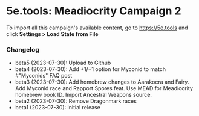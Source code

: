 # 5e.tools: Meadiocrity Campaign 2

To import all this campaign's available content, go to https://5e.tools and click **Settings > Load State from File**

### Changelog

- beta5 (2023-07-30): Upload to Github
- beta4 (2023-07-30): Add +1/+1 option for Myconid to match #"Myconids" FAQ post
- beta3 (2023-07-30): Add homebrew changes to Aarakocra and Fairy. Add Myconid race and Rapport Spores feat. Use MEAD for Meadiocrity homebrew book ID. Import Ancestral Weapons source.
- beta2 (2023-07-30): Remove Dragonmark races
- beta1 (2023-07-30): Initial release
